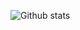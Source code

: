 ![Github stats](https://github-readme-stats.vercel.app/api?username=sharkdone&theme=highcontrast&show_icons=true&count_private=true)
